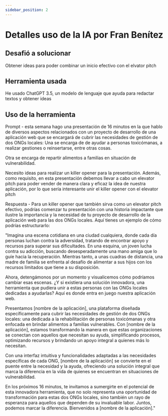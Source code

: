 ```yaml
---
sidebar_position: 2
---
```


# Detalles uso de la IA por Fran Benítez

## Desafió a solucionar

Obtener ideas para poder combinar un inicio efectivo con el elvator pitch

## Herramienta usada

He usado ChatGPT 3.5, un modelo de lenguaje que ayuda para redactar textos y obtener ideas

## Uso de la herramienta

Prompt - esta semana hago una presentación de 16 minutos en la que hablo de diversos aspectos relacionados con un proyecto de desarrollo de una aplicación web que se encargará de cubrir las necesidades de gestión de dos ONGs locales: 
Una se encarga de de ayudar a personas toxicómanas, a realizar gestiones o reinsertarse, entre otras cosas.

Otra se encarga de repartir alimentos a familias en situación de vulnerabilidad.

Necesito ideas para realizar un killer opener para la presentación. Además, como requisito, en esta presentación debemos llevar a cabo un elevator pitch para poder vender de manera clara y eficaz la idea de nuestra aplicación, por lo que sería interesante unir el killer opener con el elevator pitch

Respuesta - Para un killer opener que también sirva como un elevator pitch efectivo, podrías comenzar tu presentación con una historia impactante que ilustre la importancia y la necesidad de tu proyecto de desarrollo de la aplicación web para las dos ONGs locales. Aquí tienes un ejemplo de cómo podrías estructurarlo:

\"Imagina una escena cotidiana en una ciudad cualquiera, donde cada día personas luchan contra la adversidad, tratando de encontrar apoyo y recursos para superar sus dificultades. En una esquina, un joven lucha contra su adicción, buscando desesperadamente una mano amiga que lo guíe hacia la recuperación. Mientras tanto, a unas cuadras de distancia, una madre de familia se enfrenta al desafío de alimentar a sus hijos con los recursos limitados que tiene a su disposición.

Ahora, detengámonos por un momento y visualicemos cómo podríamos cambiar esas escenas. ¿Y si existiera una solución innovadora, una herramienta que pudiera unir a estas personas con las ONGs locales dedicadas a ayudarlas? Aquí es donde entra en juego nuestra aplicación web.

Presentamos \[nombre de la aplicación\], una plataforma diseñada específicamente para cubrir las necesidades de gestión de dos ONGs locales: una dedicada a la rehabilitación de personas toxicómanas y otra enfocada en brindar alimentos a familias vulnerables. Con \[nombre de la aplicación\], estamos transformando la manera en que estas organizaciones se conectan con aquellos que necesitan su ayuda, simplificando procesos, optimizando recursos y brindando un apoyo integral a quienes más lo necesitan.

Con una interfaz intuitiva y funcionalidades adaptadas a las necesidades específicas de cada ONG, \[nombre de la aplicación\] se convierte en el puente entre la necesidad y la ayuda, ofreciendo una solución integral que marca la diferencia en la vida de quienes se encuentran en situaciones de vulnerabilidad.

En los próximos 16 minutos, te invitamos a sumergirte en el potencial de esta innovadora herramienta, que no solo representa una oportunidad de transformación para estas dos ONGs locales, sino también un rayo de esperanza para aquellos que dependen de su invaluable labor. Juntos, podemos marcar la diferencia. Bienvenidos a \[nombre de la aplicación\].\"
